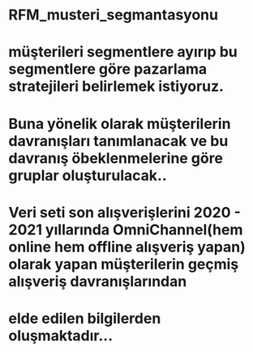 # RFM_musteri_segmantasyonu

#  müşterileri segmentlere ayırıp bu segmentlere göre pazarlama stratejileri belirlemek istiyoruz.
# Buna yönelik olarak müşterilerin davranışları tanımlanacak ve bu davranış öbeklenmelerine göre gruplar oluşturulacak..


# Veri seti son alışverişlerini 2020 - 2021 yıllarında OmniChannel(hem online hem offline alışveriş yapan) olarak yapan müşterilerin geçmiş alışveriş davranışlarından
# elde edilen bilgilerden oluşmaktadır...
